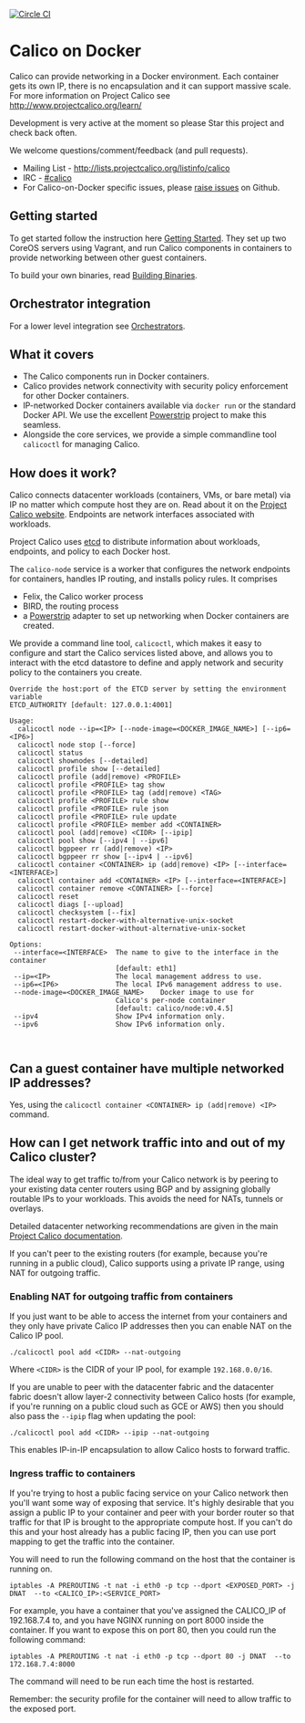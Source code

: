 [![Circle CI](https://circleci.com/gh/Metaswitch/calico-docker/tree/master.svg?style=svg)](https://circleci.com/gh/Metaswitch/calico-docker/tree/master)
# Calico on Docker
Calico can provide networking in a Docker environment. Each container gets its own IP, there is no encapsulation and it can support massive scale. For more information on Project Calico see http://www.projectcalico.org/learn/

Development is very active at the moment so please Star this project and check back often.

We welcome questions/comment/feedback (and pull requests).

* Mailing List - http://lists.projectcalico.org/listinfo/calico
* IRC - [#calico](http://webchat.freenode.net?randomnick=1&channels=%23calico&uio=d4)
* For Calico-on-Docker specific issues, please [raise issues](https://github.com/Metaswitch/calico-docker/issues/new) on Github.

## Getting started

To get started follow the instruction here [Getting Started](docs/GettingStarted.md). They set up two CoreOS servers using Vagrant, and run Calico components in containers to provide networking between other guest containers.

To build your own binaries, read [Building Binaries](docs/Building.md).

## Orchestrator integration

For a lower level integration see [Orchestrators](docs/Orchestrators.md).

## What it covers
+ The Calico components run in Docker containers.
+ Calico provides network connectivity with security policy enforcement for other Docker containers.
+ IP-networked Docker containers available via `docker run` or the standard Docker API. We use the excellent [Powerstrip](https://github.com/clusterhq/powerstrip) project to make this seamless.
+ Alongside the core services, we provide a simple commandline tool `calicoctl` for managing Calico.


## How does it work?

Calico connects datacenter workloads (containers, VMs, or bare metal) via IP no matter which compute host they are on.  Read about it on the [Project Calico website](http://www.projectcalico.org).  Endpoints are network interfaces associated with workloads.

Project Calico uses [etcd](https://github.com/coreos/etcd) to distribute information about workloads, endpoints, and policy to each Docker host.

The `calico-node` service is a worker that configures the network endpoints for containers, handles IP routing, and installs policy rules.  It comprises
+ Felix, the Calico worker process
+ BIRD, the routing process
+ a [Powerstrip](https://github.com/clusterhq/powerstrip) adapter to set up networking when Docker containers are created.

We provide a command line tool, `calicoctl`, which makes it easy to configure and start the Calico services listed above, and allows you to interact with the etcd datastore to define and apply network and security policy to the containers you create.

```
Override the host:port of the ETCD server by setting the environment variable
ETCD_AUTHORITY [default: 127.0.0.1:4001]

Usage:
  calicoctl node --ip=<IP> [--node-image=<DOCKER_IMAGE_NAME>] [--ip6=<IP6>]
  calicoctl node stop [--force]
  calicoctl status
  calicoctl shownodes [--detailed]
  calicoctl profile show [--detailed]
  calicoctl profile (add|remove) <PROFILE>
  calicoctl profile <PROFILE> tag show
  calicoctl profile <PROFILE> tag (add|remove) <TAG>
  calicoctl profile <PROFILE> rule show
  calicoctl profile <PROFILE> rule json
  calicoctl profile <PROFILE> rule update
  calicoctl profile <PROFILE> member add <CONTAINER>
  calicoctl pool (add|remove) <CIDR> [--ipip]
  calicoctl pool show [--ipv4 | --ipv6]
  calicoctl bgppeer rr (add|remove) <IP>
  calicoctl bgppeer rr show [--ipv4 | --ipv6]
  calicoctl container <CONTAINER> ip (add|remove) <IP> [--interface=<INTERFACE>]
  calicoctl container add <CONTAINER> <IP> [--interface=<INTERFACE>]
  calicoctl container remove <CONTAINER> [--force]
  calicoctl reset
  calicoctl diags [--upload]
  calicoctl checksystem [--fix]
  calicoctl restart-docker-with-alternative-unix-socket
  calicoctl restart-docker-without-alternative-unix-socket

Options:
 --interface=<INTERFACE>  The name to give to the interface in the container
                          [default: eth1]
 --ip=<IP>                The local management address to use.
 --ip6=<IP6>              The local IPv6 management address to use.
 --node-image=<DOCKER_IMAGE_NAME>    Docker image to use for
                          Calico's per-node container
                          [default: calico/node:v0.4.5]
 --ipv4                   Show IPv4 information only.
 --ipv6                   Show IPv6 information only.



```

## Can a guest container have multiple networked IP addresses?
Yes, using the `calicoctl container <CONTAINER> ip (add|remove) <IP>` command.

## How can I get network traffic into and out of my Calico cluster?
The ideal way to get traffic to/from your Calico network is by peering to 
your existing data center routers using BGP and by assigning globally 
routable IPs to your workloads. This avoids the need for NATs, 
tunnels or overlays. 

Detailed datacenter networking recommendations are given in the main 
[Project Calico documentation](http://docs.projectcalico.org/en/latest/index.html).

If you can't peer to the existing routers (for example, because you're running in a public cloud), Calico supports using a private IP range, using NAT for outgoing traffic.

### Enabling NAT for outgoing traffic from containers
If you just want to be able to access the internet from your containers and 
they only have private Calico IP addresses then you can enable NAT on the Calico IP pool.
```
./calicoctl pool add <CIDR> --nat-outgoing
```
Where `<CIDR>` is the CIDR of your IP pool, for example `192.168.0.0/16`.

If you are unable to peer with the datacenter fabric and the datacenter fabric doesn't allow layer-2 connectivity between Calico hosts (for example, if you're running on a public cloud such as GCE or AWS) then you should also pass the `--ipip` flag when updating the pool:
```
./calicoctl pool add <CIDR> --ipip --nat-outgoing
```
This enables IP-in-IP encapsulation to allow Calico hosts to forward traffic.

### Ingress traffic to containers

If you're trying to host a public facing service on your Calico network then
you'll want some way of exposing that service. It's highly desirable that 
you assign a public IP to your container and peer with your border router 
so that traffic for that IP is brought to the appropriate compute host. If 
you can't do this and your host already has a public facing IP, then you 
can use port mapping to get the traffic into the container.

You will need to run the following command on the host that the container
is running on.

```
iptables -A PREROUTING -t nat -i eth0 -p tcp --dport <EXPOSED_PORT> -j DNAT  --to <CALICO_IP>:<SERVICE_PORT>
```

For example, you have a container that you've assigned the CALICO_IP of 192.168.7.4
to, and you have NGINX running on port 8000 inside the container. If you 
want to expose this on port 80, then you could run the following command:

```
iptables -A PREROUTING -t nat -i eth0 -p tcp --dport 80 -j DNAT  --to 172.168.7.4:8000
```
The command will need to be run each time the host is restarted.

Remember: the security profile for the container will need to allow traffic to the exposed port.

